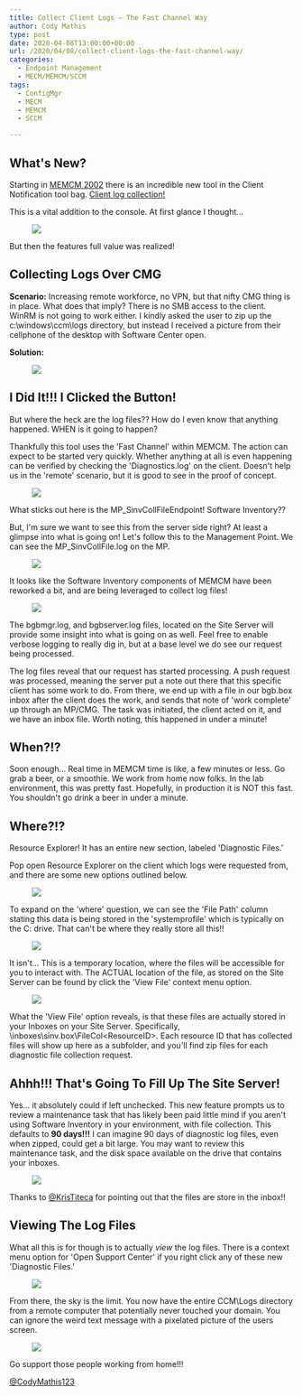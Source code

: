 ```yaml
---
title: Collect Client Logs – The Fast Channel Way
author: Cody Mathis
type: post
date: 2020-04-08T13:00:00+00:00
url: /2020/04/08/collect-client-logs-the-fast-channel-way/
categories:
  - Endpoint Management
  - MECM/MEMCM/SCCM
tags:
  - ConfigMgr
  - MECM
  - MEMCM
  - SCCM

---
```

## What's New?

Starting in [MEMCM 2002](https://docs.microsoft.com/en-us/configmgr/core/plan-design/changes/whats-new-in-version-2002) there is an incredible new tool in the Client Notification tool bag. [Client log collection!](https://docs.microsoft.com/en-us/configmgr/core/plan-design/changes/whats-new-in-version-2002#client-log-collection)

This is a vital addition to the console. At first glance I thought... <figure class="wp-block-image size-full">

![](Bender-Neat.gif) </figure> 

But then the features full value was realized!

## Collecting Logs Over CMG

**Scenario:** Increasing remote workforce, no VPN, but that nifty CMG thing is in place. What does that imply? There is no SMB access to the client. WinRM is not going to work either. I kindly asked the user to zip up the c:\windows\ccm\logs directory, but instead I received a picture from their cellphone of the desktop with Software Center open. 

**Solution:** <figure class="wp-block-image size-large">

![](image.png) </figure> 

## I Did It!!! I Clicked the Button!

But where the heck are the log files?? How do I even know that anything happened. WHEN is it going to happen?

Thankfully this tool uses the 'Fast Channel' within MEMCM. The action can expect to be started very quickly. Whether anything at all is even happening can be verified by checking the 'Diagnostics.log' on the client. Doesn't help us in the 'remote' scenario, but it is good to see in the proof of concept.<figure class="wp-block-image size-large">

[![](image-1-1024x158.png)](image-1.png)</figure> 

What sticks out here is the MP_SinvCollFileEndpoint! Software Inventory??  
  
But, I'm sure we want to see this from the server side right? At least a glimpse into what is going on! Let's follow this to the Management Point. We can see the MP_SinvCollFile.log on the MP. <figure class="wp-block-image size-large">

![](image-7.png) </figure> 

It looks like the Software Inventory components of MEMCM have been reworked a bit, and are being leveraged to collect log files! <figure class="wp-block-image size-large">

[![](image-2-1024x354.png)](image-2.png)</figure> 

The bgbmgr.log, and bgbserver.log files, located on the Site Server will provide some insight into what is going on as well. Feel free to enable verbose logging to really dig in, but at a base level we do see our request being processed.  


The log files reveal that our request has started processing. A push request was processed, meaning the server put a note out there that this specific client has some work to do. From there, we end up with a file in our bgb.box inbox after the client does the work, and sends that note of 'work complete' up through an MP/CMG. The task was initiated, the client acted on it, and we have an inbox file. Worth noting, this happened in under a minute!

## When?!?

Soon enough... Real time in MEMCM time is like, a few minutes or less. Go grab a beer, or a smoothie. We work from home now folks. In the lab environment, this was pretty fast. Hopefully, in production it is NOT this fast. You shouldn't go drink a beer in under a minute. 

## Where?!?

Resource Explorer! It has an entire new section, labeled 'Diagnostic Files.' 

Pop open Resource Explorer on the client which logs were requested from, and there are some new options outlined below. <figure class="wp-block-image size-large">

![](image-3.png) </figure> 

To expand on the 'where' question, we can see the 'File Path' column stating this data is being stored in the 'systemprofile' which is typically on the C: drive. That can't be where they really store all this!! <figure class="wp-block-image size-large">

[![](image-4-1024x64.png)](image-4.png)</figure> 

It isn't... This is a temporary location, where the files will be accessible for you to interact with. The ACTUAL location of the file, as stored on the Site Server can be found by click the 'View File' context menu option.<figure class="wp-block-image size-large">

![](image-9.png) </figure> 

What the 'View File' option reveals, is that these files are actually stored in your Inboxes on your Site Server. Specifically, <ConfigMgrInstallPath>\inboxes\sinv.box\FileCol\<ResourceID>. Each resource ID that has collected files will show up here as a subfolder, and you'll find zip files for each diagnostic file collection request. 

## Ahhh!!! That's Going To Fill Up The Site Server!

Yes... it absolutely could if left unchecked. This new feature prompts us to review a maintenance task that has likely been paid little mind if you aren't using Software Inventory in your environment, with file collection. This defaults to **90 days!!!** I can imagine 90 days of diagnostic log files, even when zipped, could get a bit large. You may want to review this maintenance task, and the disk space available on the drive that contains your inboxes.<figure class="wp-block-image size-large">

![](image-8.png) </figure> 

Thanks to [@KrisTiteca](https://twitter.com/KrisTiteca) for pointing out that the files are store in the inbox!!

## Viewing The Log Files

What all this is for though is to actually _view_ the log files. There is a context menu option for 'Open Support Center' if you right click any of these new 'Diagnostic Files.'<figure class="wp-block-image size-large">

![](image-11.png) </figure> 

From there, the sky is the limit. You now have the entire CCM\Logs directory from a remote computer that potentially never touched your domain. You can ignore the weird text message with a pixelated picture of the users screen. <figure class="wp-block-image size-large">

![](image-6.png) </figure> 

Go support those people working from home!!!

[@CodyMathis123](https://twitter.com/CodyMathis123)

